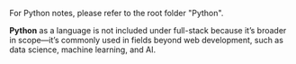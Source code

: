 For Python notes, please refer to the root folder "Python".

**Python** as a language is not included under full-stack because it’s broader in scope—it’s commonly used in fields beyond web development, such as data science, machine learning, and AI.